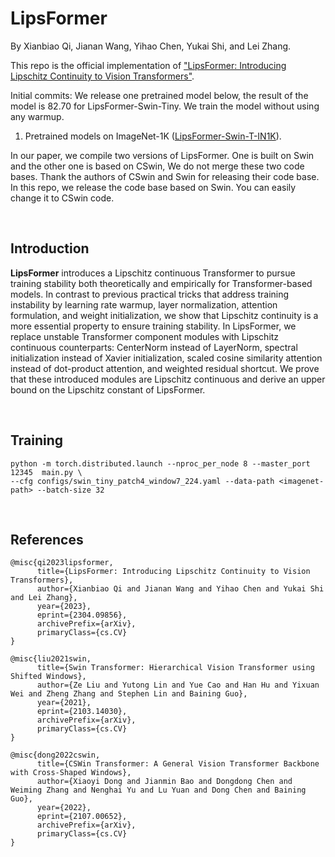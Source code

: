 # LipsFormer

By Xianbiao Qi, Jianan Wang, Yihao Chen, Yukai Shi, and Lei Zhang.

This repo is the official implementation of ["LipsFormer: Introducing Lipschitz Continuity to Vision Transformers"](https://openreview.net/pdf?id=cHf1DcCwcH3).

Initial commits:
We release one pretrained model below, the result of the model is 82.70 for LipsFormer-Swin-Tiny. We train the model without using any warmup.

1. Pretrained models on ImageNet-1K ([LipsFormer-Swin-T-IN1K](https://github.com/cyh1112/LipsFormer/releases/download/checkpoint/lipsformer-swin-tiny.pth)).

In our paper, we compile two versions of LipsFormer. One is built on Swin and the other one is based on CSwin, We do not merge these two code bases. Thank the authors of CSwin and Swin for releasing their code base.
In this repo, we release the code base based on Swin. You can easily change it to CSwin code. 

<br/>

## Introduction

**LipsFormer** introduces a Lipschitz continuous Transformer to pursue training stability both theoretically and empirically for Transformer-based models. In contrast to previous practical tricks that address training instability by learning rate warmup, layer normalization, attention formulation, and weight initialization, we show that Lipschitz continuity is a more essential property to ensure training stability. In LipsFormer, we replace unstable Transformer component modules with Lipschitz continuous counterparts:  CenterNorm instead of LayerNorm, spectral initialization instead of Xavier initialization, scaled cosine similarity attention instead of dot-product attention, and weighted residual shortcut. We prove that these introduced modules are Lipschitz continuous and derive an upper bound on the Lipschitz constant of LipsFormer.

<br/>

## Training
```
python -m torch.distributed.launch --nproc_per_node 8 --master_port 12345  main.py \
--cfg configs/swin_tiny_patch4_window7_224.yaml --data-path <imagenet-path> --batch-size 32 
```

<br/>

## References
```
@misc{qi2023lipsformer,
      title={LipsFormer: Introducing Lipschitz Continuity to Vision Transformers}, 
      author={Xianbiao Qi and Jianan Wang and Yihao Chen and Yukai Shi and Lei Zhang},
      year={2023},
      eprint={2304.09856},
      archivePrefix={arXiv},
      primaryClass={cs.CV}
}

@misc{liu2021swin,
      title={Swin Transformer: Hierarchical Vision Transformer using Shifted Windows}, 
      author={Ze Liu and Yutong Lin and Yue Cao and Han Hu and Yixuan Wei and Zheng Zhang and Stephen Lin and Baining Guo},
      year={2021},
      eprint={2103.14030},
      archivePrefix={arXiv},
      primaryClass={cs.CV}
}

@misc{dong2022cswin,
      title={CSWin Transformer: A General Vision Transformer Backbone with Cross-Shaped Windows}, 
      author={Xiaoyi Dong and Jianmin Bao and Dongdong Chen and Weiming Zhang and Nenghai Yu and Lu Yuan and Dong Chen and Baining Guo},
      year={2022},
      eprint={2107.00652},
      archivePrefix={arXiv},
      primaryClass={cs.CV}
}
```


